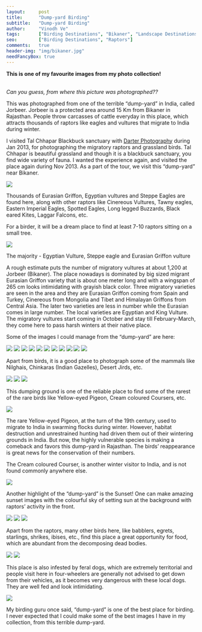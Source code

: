 ```yaml
---
layout:     post
title:      "Dump-yard Birding"
subtitle:   "Dump-yard Birding"
author:     "Vinodh Ve"
tags:       ["Birding Destinations", "Bikaner", "Landscape Destinations", "Wildlife Destinations", "Raptors"]
seo:		["Birding Destinations", "Raptors"]
comments:   true
header-img: "img/bikaner.jpg"
needFancyBox: true
---
```


<p>
<strong>This is one of my favourite images from my photo collection!</strong><br><br>

<em>Can you guess, from where this picture was photographed??</em>
</p>

<p>
This was photographed from one of the terrible “dump-yard” in India, called Jorbeer. Jorbeer is a protected area around 15 Km from <a href="{{ site.baseurl }}/tags/Bikaner" style="text-decoration:none">Bikaner</a> in Rajasthan. People throw carcasses of cattle everyday in this place, which attracts thousands of raptors like eagles and vultures that migrate to India during winter.
</p>

<p>
I visited <a href="{{ site.baseurl }}/tags/Tal Chappar" style="text-decoration:none">Tal Chhapar Blackbuck sanctuary </a>with <a href="http://www.wilderhood.com/organizer/Darter%20Photography" target="_blank">Darter Photography</a> during Jan 2013, for photographing the migratory raptors and grassland birds. Tal Chhapar is beautiful grassland and though it is a blackbuck sanctuary, you find wide variety of fauna.  I wanted the experience again, and visited the place again during Nov 2013. As a part of the tour, we visit this “dump-yard” near Bikaner.
</p>

<img src="{{ site.baseurl }}/img/2015-03-13/bikaner1.jpg">

<p>
Thousands of Eurasian Griffon, Egyptian vultures and Steppe Eagles are found here, along with other raptors like Cinereous Vultures, Tawny eagles, Eastern Imperial Eagles, Spotted Eagles, Long legged Buzzards, Black eared Kites, Laggar Falcons, etc. 
</p>

<p>
For a birder, it will be a dream place to find at least 7-10 raptors sitting on a small tree.
</p>

<img src="{{ site.baseurl }}/img/2015-03-13/bikaner2.jpg">

<p>The majority - Egyptian Vulture, Steppe eagle and Eurasian Griffon vulture</p>

<p>
A rough estimate puts the number of migratory vultures at about 1,200 at Jorbeer (Bikaner). The place nowadays is dominated by big sized migrant Eurasian Griffon variety that is about one meter long and with a wingspan of 265 cm looks intimidating with grayish black color. Three migratory varieties are seen in the area and they are Eurasian Griffon coming from Spain and Turkey, Cinereous from Mongolia and Tibet and Himalayan Griffons from Central Asia. The later two varieties are less in number while the Eurasian comes in large number. The local varieties are Egyptian and King Vulture. The migratory vultures start coming in October and stay till February-March, they come here to pass harsh winters at their native place.
</p>

<p>
Some of the images I could manage from the “dump-yard” are here:
</p>

<div class="w-entity-images">
	<a class="fancybox" rel="group" href="{{ site.baseurl }}/img/2015-03-13/bikaner3.jpg"> <img class="w-customised-image-preview w-small-image-preview" src="{{ site.baseurl }}/img/2015-03-13/bikaner3.jpg"></a>
	<a class="fancybox" rel="group" href="{{ site.baseurl }}/img/2015-03-13/bikaner4.jpg"> <img class="w-customised-image-preview w-small-image-preview" src="{{ site.baseurl }}/img/2015-03-13/bikaner4.jpg"></a>
	<a class="fancybox" rel="group" href="{{ site.baseurl }}/img/2015-03-13/bikaner5.jpg"> <img class="w-customised-image-preview w-small-image-preview" src="{{ site.baseurl }}/img/2015-03-13/bikaner5.jpg"></a>
	<a class="fancybox" rel="group" href="{{ site.baseurl }}/img/2015-03-13/bikaner6.jpg"> <img class="w-customised-image-preview w-small-image-preview" src="{{ site.baseurl }}/img/2015-03-13/bikaner6.jpg"></a>
	<a class="fancybox" rel="group" href="{{ site.baseurl }}/img/2015-03-13/bikaner7.jpg"> <img class="w-customised-image-preview w-small-image-preview" src="{{ site.baseurl }}/img/2015-03-13/bikaner7.jpg"></a>
	<a class="fancybox" rel="group" href="{{ site.baseurl }}/img/2015-03-13/bikaner8.jpg"> <img class="w-customised-image-preview w-small-image-preview" src="{{ site.baseurl }}/img/2015-03-13/bikaner8.jpg"></a>
	<a class="fancybox" rel="group" href="{{ site.baseurl }}/img/2015-03-13/bikaner9.jpg"> <img class="w-customised-image-preview w-small-image-preview" src="{{ site.baseurl }}/img/2015-03-13/bikaner9.jpg"></a>
	<a class="fancybox" rel="group" href="{{ site.baseurl }}/img/2015-03-13/bikaner10.jpg"> <img class="w-customised-image-preview w-small-image-preview" src="{{ site.baseurl }}/img/2015-03-13/bikaner10.jpg"></a>
	<a class="fancybox" rel="group" href="{{ site.baseurl }}/img/2015-03-13/bikaner11.jpg"> <img class="w-customised-image-preview w-small-image-preview" src="{{ site.baseurl }}/img/2015-03-13/bikaner11.jpg"></a>
	<a class="fancybox" rel="group" href="{{ site.baseurl }}/img/2015-03-13/bikaner12.jpg"> <img class="w-customised-image-preview w-small-image-preview" src="{{ site.baseurl }}/img/2015-03-13/bikaner12.jpg"></a>
	<a class="fancybox" rel="group" href="{{ site.baseurl }}/img/2015-03-13/bikaner13.jpg"> <img class="w-customised-image-preview w-small-image-preview" src="{{ site.baseurl }}/img/2015-03-13/bikaner13.jpg"></a>
</div>

<p>
Apart from birds, it is a good place to photograph some of the mammals like Nilghais, Chinkaras (Indian Gazelles), Desert Jirds, etc.
</p>

<div class="w-entity-images">
	<a class="fancybox" rel="group" href="{{ site.baseurl }}/img/2015-03-13/bikaner14.jpg"> <img class="w-customised-image-preview w-small-image-preview" src="{{ site.baseurl }}/img/2015-03-13/bikaner14.jpg"></a>
	<a class="fancybox" rel="group" href="{{ site.baseurl }}/img/2015-03-13/bikaner15.jpg"> <img class="w-customised-image-preview w-small-image-preview" src="{{ site.baseurl }}/img/2015-03-13/bikaner15.jpg"></a>
	<a class="fancybox" rel="group" href="{{ site.baseurl }}/img/2015-03-13/bikaner16.jpg"> <img class="w-customised-image-preview w-small-image-preview" src="{{ site.baseurl }}/img/2015-03-13/bikaner16.jpg"></a>
</div>

<p>
This dumping ground is one of the reliable place to find some of the rarest of the rare birds like Yellow-eyed Pigeon, Cream coloured Coursers, etc.
</p>

<img src="{{ site.baseurl }}/img/2015-03-13/bikaner17.jpg">

<p>
The rare Yellow-eyed Pigeon, at the turn of the 19th century, used to migrate to India in swarming flocks during winter. However, habitat destruction and unrestrained hunting had driven them out of their wintering grounds in India. But now, the highly vulnerable species is making a comeback and favors this dump-yard in Rajasthan. The birds’ reappearance is great news for the conservation of their numbers.
</p>

<p>
The Cream coloured Courser, is another winter visitor to India, and is not found commonly anywhere else.
</p>

<img src="{{ site.baseurl }}/img/2015-03-13/bikaner18.jpg">

<p>
Another highlight of the “dump-yard” is the Sunset! One can make amazing sunset images with the colourful sky of setting sun at the background with raptors’ activity in the front. 
</p>

<div class="w-entity-images">
	<a class="fancybox" rel="group" href="{{ site.baseurl }}/img/2015-03-13/bikaner19.jpg"> <img class="w-customised-image-preview w-small-image-preview" src="{{ site.baseurl }}/img/2015-03-13/bikaner19.jpg"></a>
	<a class="fancybox" rel="group" href="{{ site.baseurl }}/img/2015-03-13/bikaner20.jpg"> <img class="w-customised-image-preview w-small-image-preview" src="{{ site.baseurl }}/img/2015-03-13/bikaner20.jpg"></a>
	<a class="fancybox" rel="group" href="{{ site.baseurl }}/img/2015-03-13/bikaner21.jpg"> <img class="w-customised-image-preview w-small-image-preview" src="{{ site.baseurl }}/img/2015-03-13/bikaner21.jpg"></a>
</div>

<p>
Apart from the raptors, many other birds here, like babblers, egrets, starlings, shrikes, ibises, etc., find this place a great opportunity for food, which are abundant from the decomposing dead bodies.
</p>

<img src="{{ site.baseurl }}/img/2015-03-13/bikaner22.jpg">
<img src="{{ site.baseurl }}/img/2015-03-13/bikaner23.jpg">

<p>
This place is also infested by feral dogs, which are extremely territorial and people visit here in four-wheelers are generally not advised to get down from their vehicles, as it becomes very dangerous with these local dogs. They are well fed and look intimidating.
</p>

<img src="{{ site.baseurl }}/img/2015-03-13/bikaner24.jpg">

<p>
My birding guru once said, “dump-yard” is one of the best place for birding. I never expected that I could make some of the best images I have in my collection, from this terrible dump-yard.
</p>


